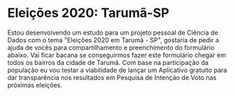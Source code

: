# Eleições 2020: Tarumã-SP
Estou desenvolvendo um estudo para um projeto pessoal de Ciência de Dados com o tema "Eleições 2020 em Tarumã - SP", gostaria de pedir a ajuda de vocês para compartilhamento e preenchimento do formulário abaixo. Vai ficar bacana se conseguirmos fazer este formulário chegar em todos os bairros da cidade de Tarumã. Com base na participação da população eu vou testar a viabilidade de lançar um Aplicativo gratuito para dar transparência nos resultados em Pesquisa de Intenção de Voto nas próximas eleições.
